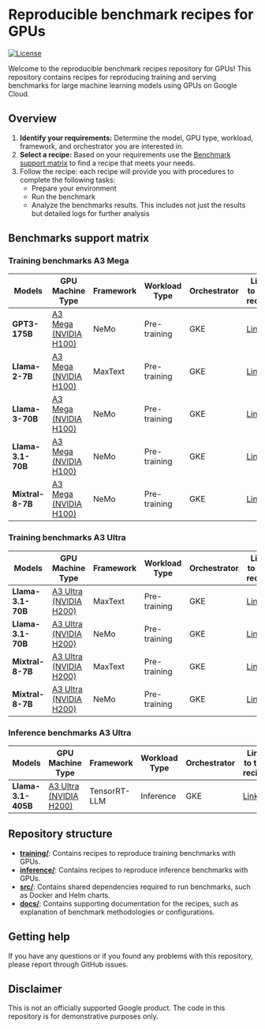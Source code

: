 
# Reproducible benchmark recipes for GPUs

[![License](https://img.shields.io/badge/License-Apache%202.0-blue.svg)](LICENSE)

Welcome to the reproducible benchmark recipes repository for GPUs! This repository contains recipes for reproducing training and serving benchmarks for large machine learning models using GPUs on Google Cloud.

## Overview

1. **Identify your requirements:** Determine the model, GPU type, workload, framework, and orchestrator you are interested in.
2. **Select a recipe:** Based on your requirements use the [Benchmark support matrix](#benchmarks-support-matrix) to find a recipe that meets your needs.
3. Follow the recipe: each recipe will provide you with procedures to complete the following tasks:
   * Prepare your environment
   * Run the benchmark
   * Analyze the benchmarks results. This includes not just the results but detailed logs for further analysis

## Benchmarks support matrix

### Training benchmarks A3 Mega

| Models           | GPU Machine Type | Framework | Workload Type       | Orchestrator | Link to the recipe |
| ---------------- | ---------------- | --------- | ------------------- | ------------ | ------------------ |
| **GPT3-175B**       | [A3 Mega (NVIDIA H100)](https://cloud.google.com/compute/docs/accelerator-optimized-machines#a3-mega-vms)    | NeMo  | Pre-training   | GKE          | [Link](./training/a3mega/gpt3-175b/nemo-pretraining-gke/README.md)              |
| **Llama-2-7B**     | [A3 Mega (NVIDIA H100)](https://cloud.google.com/compute/docs/accelerator-optimized-machines#a3-mega-vms)    | MaxText  | Pre-training   | GKE          | [Link](./training/a3mega/llama-2-7b/maxtext-pretraining-gke/README.md)            |
| **Llama-3-70B**     | [A3 Mega (NVIDIA H100)](https://cloud.google.com/compute/docs/accelerator-optimized-machines#a3-mega-vms)    | NeMo  | Pre-training   | GKE          | [Link](./training/a3mega/llama-3-70b/nemo-pretraining-gke/README.md)            |
| **Llama-3.1-70B**    | [A3 Mega (NVIDIA H100)](https://cloud.google.com/compute/docs/accelerator-optimized-machines#a3-mega-vms)    | NeMo  | Pre-training   | GKE          | [Link](./training/a3mega/llama-3.1-70b/nemo-pretraining-gke/README.md)            |
| **Mixtral-8-7B**     | [A3 Mega (NVIDIA H100)](https://cloud.google.com/compute/docs/accelerator-optimized-machines#a3-mega-vms)    | NeMo  | Pre-training   | GKE          | [Link](./training/a3mega/mixtral-8x7b/nemo-pretraining-gke/README.md)            |

### Training benchmarks A3 Ultra

| Models           | GPU Machine Type | Framework | Workload Type       | Orchestrator | Link to the recipe |
| ---------------- | ---------------- | --------- | ------------------- | ------------ | ------------------ |
| **Llama-3.1-70B**     | [A3 Ultra (NVIDIA H200)](https://cloud.google.com/compute/docs/accelerator-optimized-machines#a3-ultra-vms)    | MaxText  | Pre-training   | GKE          | [Link](./training/a3ultra/llama-3.1-70b/maxtext-pretraining-gke/README.md)
| **Llama-3.1-70B**     | [A3 Ultra (NVIDIA H200)](https://cloud.google.com/compute/docs/accelerator-optimized-machines#a3-ultra-vms)    | NeMo  | Pre-training   | GKE          | [Link](./training/a3ultra/llama-3.1-70b/nemo-pretraining-gke/README.md)
| **Mixtral-8-7B**     | [A3 Ultra (NVIDIA H200)](https://cloud.google.com/compute/docs/accelerator-optimized-machines#a3-ultra-vms)    | MaxText  | Pre-training   | GKE          | [Link](./training/a3ultra/mixtral-8x7b/maxtext-pretraining-gke/README.md)
| **Mixtral-8-7B**     | [A3 Ultra (NVIDIA H200)](https://cloud.google.com/compute/docs/accelerator-optimized-machines#a3-ultra-vms)    | NeMo  | Pre-training   | GKE          | [Link](./training/a3ultra/mixtral-8x7b/nemo-pretraining-gke/README.md)            |


### Inference benchmarks A3 Ultra

| Models           | GPU Machine Type | Framework | Workload Type       | Orchestrator | Link to the recipe |
| ---------------- | ---------------- | --------- | ------------------- | ------------ | ------------------ |
| **Llama-3.1-405B**     | [A3 Ultra (NVIDIA H200)](https://cloud.google.com/compute/docs/accelerator-optimized-machines#a3-ultra-vms)    | TensorRT-LLM  | Inference   | GKE          | [Link](./inference/a3ultra/llama-3.1-405b/trtllm-inference-gke/single-node/README.md)


## Repository structure

* **[training/](./training)**: Contains recipes to reproduce training benchmarks with GPUs.
* **[inference/](./inference)**: Contains recipes to reproduce inference benchmarks with GPUs.
* **[src/](./src)**: Contains shared dependencies required to run benchmarks, such as Docker and Helm charts.
* **[docs/](./docs)**: Contains supporting documentation for the recipes, such as explanation of benchmark methodologies or configurations.

## Getting help

If you have any questions or if you found any problems with this repository, please report through GitHub issues.

## Disclaimer

This is not an officially supported Google product. The code in this repository is for demonstrative purposes only.


